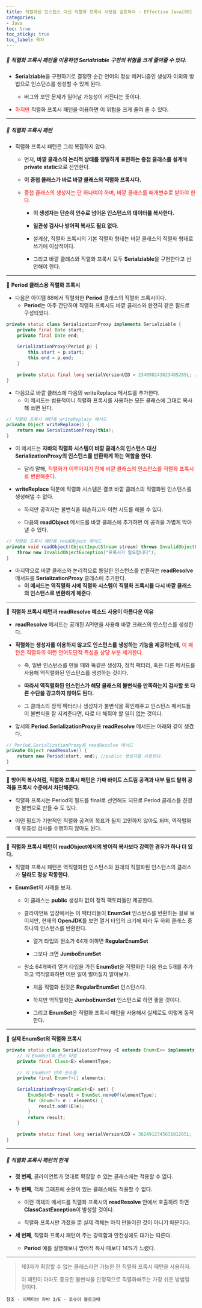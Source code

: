 ```yaml
---
title: 직렬화된 인스턴스 대신 직렬화 프록시 사용을 검토하라 - Effective Java[90]
categories:
- Java
toc: true
toc_sticky: true
toc_label: 목차
---
```




##### 🔗 직렬화 프록시 패턴을 이용하면 Serialziable 구현의 위험을 크게 줄여줄 수 있다.

* **Serialziable**을 구현하기로 결정한 순간 언어의 정상 메커니즘인 생성자 이외의 방법으로 인스턴스를 생성할 수 있게 된다.

  * 버그와 보안 문제가 일어날 가능성이 커진다는 뜻이다.

  

* <span style="color:red;">하지만</span> 직렬화 프록시 패턴을 이용하면 이 위험을 크게 줄여 줄 수 있다.



<hr>




##### 💎 직렬화 프록시 패턴

* 직렬화 프록시 패턴은 그리 복잡하지 않다.

  * 먼저, **바깥 클래스의 논리적 상태를 정밀하게 표현하는 중첩 클래스를 설계**해 **private static**으로 선언한다.

  

  * **이 중첩 클래스가 바로 바깥 클래스의 직렬화 프록시다.**

  

  * <span style="color:red;">중첩 클래스의 생성자는 단 하나여야 하며, 바깥 클래스를 매개변수로 받아야 한다.</span>

    * **이 생성자는 단순히 인수로 넘어온 인스턴스의 데이터를 복사한다.**

      

    * **일관성 검사나 방어적 복사도 필요 없다.**

    

    * 설계상, 직렬화 프록시의 기본 직렬화 형태는 바깥 클래스의 직렬화 형태로 쓰기에 이상적이다.

    

    * 그리고 바깥 클래스와 직렬화 프록시 모두 **Serialziable**을 구현한다고 선언해야 한다.

<hr>



💎 **Period 클래스용 직렬화 프록시**

* 다음은 아이템 88에서 직렬화한 **Period** 클래스의 직렬화 프록시이다.
  * **Period**는 아주 간단하여 직렬화 프록시도 바깥 클래스와 완전히 같은 필드로 구성되었다.

```java
private static class SerializationProxy implements Serialziable {
    private final Date start;
    private final Date end;
    
    SerializationProxy(Period p) {
        this.start = p.start;
        this.end = p.end;
    }
    
    private static final long serialVersionUID = 234098243823485285L; //아무 값이나 상관없다.  
}
```

* 다음으로 바깥 클래스에 다음의 writeReplace 메서드를 추가한다.
  * 이 메서드는 범용적이니 직렬화 프록시를 사용하는 모든 클래스에 그대로 복사해 쓰면 된다.

```java
// 직렬화 프록시 패턴용 writeReplace 메서드
private Object writeReplace() {
    return new SerializationProxy(this);
}
```

* 이 메서드는 **자바의 직렬화 시스템이 바깥 클래스의 인스턴스 대신 SerializationProxy의 인스턴스를 반환하게 하는 역할을 한다.**
  * 달리 말해, <span style="color:red;">직렬화가 이루어지기 전에 바깥 클래스의 인스턴스를 직렬화 프록시로 변환해준다.</span>



* **writeReplace** 덕분에 직렬화 시스템은 결코 바깥 클래스의 직렬화된 인스턴스를 생성해낼 수 없다.

  * 하지만 공격자는 불변식을 훼손하고자 이런  시도를 해볼 수 있다.

  

  * 다음의 **readObject** 메서드를 바깥 클래스에 추가하면 이 공격을 가볍게 막아낼 수 있다.

```java
// 직렬화 프록시 패턴용 readObject 메서드
private void readObject(ObjectInputStream stream) throws InvalidObjectException {
    throw new InvalidObjectException("프록시가 필요합니다");
}
```

* 마지막으로 바깥 클래스와 논리적으로 동일한 인스턴스를 반환하는 **readResolve** 메서드를 **SerializationProxy** 클래스에 추가한다.
  * **이 메서드는 역직렬화 시에 직렬화 시스템이 직렬화 프록시를 다시 바깥 클래스의 인스턴스로 변환하게 해준다**.



<hr>



💎 **직렬화 프록시 패턴과 readResolve 메소드 사용이 아름다운 이유**

* **readResolve** 메서드는 공개된 API만을 사용해 바깥 크래스의 인스턴스를 생성한다.



* **직렬화는 생성자를 이용하지 않고도 인스턴스를 생성하는 기능을 제공하는데**, <span style="color:red;">이 패턴은 직렬화의 이런 언어도단적 특성을 상당 부분 제거한다.</span>

  * 즉, 일반 인스턴스를 만들 때와 똑같은 생성자, 정적 팩터리, 혹은 다른 메서드를 사용해 역직렬화된 인스턴스를 생성하는 것이다.

  

  * **따라서 역직렬화된 인스턴스가 해당 클래스의 불변식을 만족하는지 검사할 또 다른 수단을 강고하지 않아도 된다.**

  

  * 그 클래스의 정적 팩터리나 생성자가 불변식을 확인해주고 인스턴스 메서드들이 불변식을 잘 지켜준다면, 따로 더 해줘야 할 일이 없는 것이다.



* 앞서의 **Period.SerializationProxy**용 **readResolve** 메서드는 아래와 같이 생겼다.

```java
// Period.SerializationProxy용 readResolve 메서드
private Object readResolve() {
    return new Period(start, end); //public 생성자를 사용한다.
}
```



<hr>



💎 **방어적 복사처럼, 직렬화 프록시 패턴은 가짜 바이트 스트림 공격과 내부 필드 탈취 공격을 프록시 수준에서 차단해준다.**

* 직렬화 프록시는 Period의 필드를 final로 선언해도 되므로 Period 클래스를 진정한 불변으로 만들 수 도 있다.



* 어떤 필드가 기만적인 직렬화 공격의 목표가 될지 고민하지 않아도 되며, 역직렬화 때 유효성 검사를 수행하지 않아도 된다.



<hr>



💎  **직렬화 프록시 패턴이 readObject에서의 방어적 복사보다 강력한 경우가 하나 더 있다.**

* 직렬화 프록시 패턴은 역직렬화한 인스턴스와 원래의 직렬화된 인스턴스의 클래스가 **달라도 정상 작동한다.**



* **EnumSet**의 사례를 보자.

  * 이 클래스는 **public** 생성자 없이 정적 팩토리들만 제공한다.

  

  * 클라이언트 입장에서는 이 팩터리들이 **EnumSet** 인스턴스를 반환하는 걸로 보이지만, 현재의 **OpenJDK**를 보면 열거 타입의 크기에 따라 두 하위 클래스 중 하나의 인스턴스를 반환한다.

    * 열거 타입의 원소가 64개 이하면 **RegularEnumSet**

    

    * 그보다 크면 **JumboEnumSet**

    

  * 원소 64개짜리 열거 타입을 가진 **EnumSet**을 직렬화한 다음 원소 5개를 추가하고 역직렬화하면 어떤 일이 벌어질지 알아보자.

    * 처음 직렬화 된것은 **RegularEnumSet** 인스턴스다.

    

    * 하지만 역직렬화는 **JumboEnumSet** 인스턴스로 하면 좋을 것이다.

    

    * 그리고 **EnumSet**은 직렬화 프록시 패턴을 사용해서 실제로도 이렇게 동작한다.



<hr>



💎 **실제 EnumSet의 직렬화 프록시**

```java
private static class SerializationProxy <E extends Enum<E>> implements Serializable {
    // 이 EnumSet의 원소 타입
    private final Class<E> elementType;
    
    // 이 EnumSet 안의 원소들
    private final Enum<?>[] elements;
    
    SerializationProxy(EnumSet<E> set) {
        EnumSet<E> result = EnumSet.noneOf(elementType);
        for (Enum<?> e : elements) {
            result.add((E)e);
        }
        return result;
    }
    
    private static final long serialVersionUID = 362491234563181265L;
}
```



<hr>



##### 💎 직렬화 프록시 패턴의 한계 

* **첫 번째**, 클라이언트가 멋대로 확장할 수 있는 클래스에는 적용할 수 없다.



* **두 번째**, 객체 그래프에 순환이 있는 클래스에도 적용할 수 없다.

  * 이런 객체의 메서드를 직렬화 프록시의 **readResolve** 안에서 호출하려 하면 **ClassCastException**이 발생할 것이다.

  

  * 직렬화 프록시만 가졌을 뿐 실제 객체는 아직 만들어진 것이 아니기 때문이다.



* **세 번째**, 직렬화 프록시 패턴이 주는 강력함과 안전성에도 대가는 따른다.
  * **Period** 예를 실행해보니 방어적 복사 때보다 14%가 느렸다.



<hr>



> 제3자가 확장할 수 없는 클래스라면 가능한 한 직렬화 프록시 패턴을 사용하자.
>
> 
>
> 이 패턴이 아마도 중요한 불변식을 안정적으로 직렬화해주는 가장 쉬운 방법일 것이다.






```
참조 - 이펙티브 자바 3/E - 조슈아 블로크때
```

